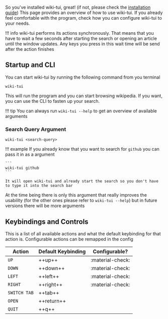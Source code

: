 So you've installed wiki-tui, great! (if not, please check the [installation guide](./installation.md)) This page provides an overview of how to use wiki-tui. If you already feel comfortable with the program, check how 
you can configure wiki-tui to your needs.

!!! info
    wiki-tui performs its actions synchronously. That means that you have to wait a few seconds after starting
    the search or opening an article until the window updates. Any keys you press in this wait time will be 
    send after the action finishes

## Startup and CLI

You can start wiki-tui by running the following command from you terminal

```
wiki-tui
```

This will run the program and you can start browsing wikipedia. If you want, you can use the CLI to fasten up your search.

!!! tip
    You can always run `wiki-tui --help` to get an overview of available arguments

### Search Query Argument

```
wiki-tui <search-query>
```

!!! example
    If you already know that you want to search for `github` you can pass it in as a argument

    ```
    wiki-tui github
    ```

    It will open wiki-tui and already start the search so you don't have to type it into the search bar

At the time being there is only this argument that really improves the usability (for the other ones please refer to `wiki-tui --help`) but in future versions there will be more arguments

## Keybindings and Controls

This is a list of all available actions and what the default keybinding for that action is. Configurable
actions can be remapped in the config

| Action         | Default Keybinding | Configurable?    |
| -------------- | ------------------ | ---------------- |
|  `UP`          | ++up++             | :material-check: |
|  `DOWN`        | ++down++           | :material-check: |
|  `LEFT`        | ++left++           | :material-check: |
|  `RIGHT`       | ++right++          | :material-check: |
|  `SWITCH TAB`  | ++tab++            |                  |
|  `OPEN`        | ++return++         |                  |
|  `QUIT`        | ++q++              |                  |

